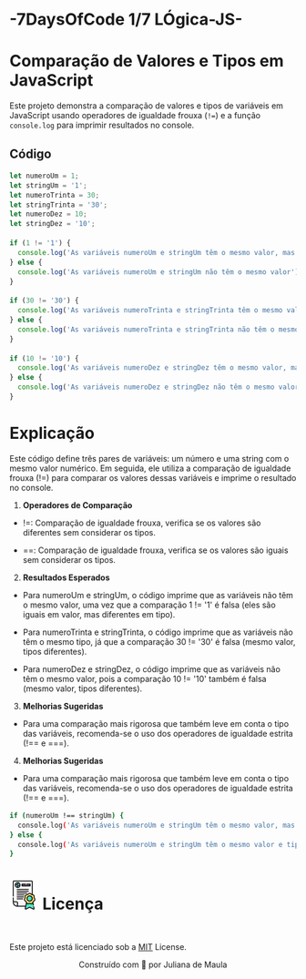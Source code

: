 # -7DaysOfCode 1/7 LÓgica-JS-
# Comparação de Valores e Tipos em JavaScript

Este projeto demonstra a comparação de valores e tipos de variáveis em JavaScript usando operadores de igualdade frouxa (`!=`) e a função `console.log` para imprimir resultados no console.

## Código

```javascript
let numeroUm = 1;
let stringUm = '1';
let numeroTrinta = 30;
let stringTrinta = '30';
let numeroDez = 10;
let stringDez = '10';

if (1 != '1') {
  console.log('As variáveis numeroUm e stringUm têm o mesmo valor, mas tipos diferentes');
} else {
  console.log('As variáveis numeroUm e stringUm não têm o mesmo valor');
}

if (30 != '30') {
  console.log('As variáveis numeroTrinta e stringTrinta têm o mesmo valor e mesmo tipo');
} else {
  console.log('As variáveis numeroTrinta e stringTrinta não têm o mesmo tipo');
}

if (10 != '10') {
  console.log('As variáveis numeroDez e stringDez têm o mesmo valor, mas tipos diferentes');
} else {
  console.log('As variáveis numeroDez e stringDez não têm o mesmo valor');
}

````
# Explicação

Este código define três pares de variáveis: um número e uma string com o mesmo valor numérico. Em seguida, ele utiliza a comparação 
de igualdade frouxa (!=) para comparar os valores dessas variáveis e imprime o resultado no console.

1. **Operadores de Comparação**

- !=: Comparação de igualdade frouxa, verifica se os valores são diferentes sem considerar os tipos.

- ==: Comparação de igualdade frouxa, verifica se os valores são iguais sem considerar os tipos.


2. **Resultados Esperados**


- Para numeroUm e stringUm, o código imprime que as variáveis não têm o mesmo valor, uma vez que a comparação 1 != '1' é falsa (eles são iguais em valor, mas diferentes em tipo).

- Para numeroTrinta e stringTrinta, o código imprime que as variáveis não têm o mesmo tipo, já que a comparação 30 != '30' é falsa (mesmo valor, tipos diferentes).

- Para numeroDez e stringDez, o código imprime que as variáveis não têm o mesmo valor, pois a comparação 10 != '10' também é falsa (mesmo valor, tipos diferentes).

3. **Melhorias Sugeridas**


- Para uma comparação mais rigorosa que também leve em conta o tipo das variáveis, recomenda-se o uso dos operadores de igualdade estrita (!== e ===).

4. **Melhorias Sugeridas**
   
- Para uma comparação mais rigorosa que também leve em conta o tipo das variáveis, recomenda-se o uso dos operadores de igualdade estrita (!== e ===).

```bash
if (numeroUm !== stringUm) {
  console.log('As variáveis numeroUm e stringUm têm o mesmo valor, mas tipos diferentes');
} else {
  console.log('As variáveis numeroUm e stringUm têm o mesmo valor e tipo');
}
```

# ![alt text](https://github.com/julianamaula/PORTFOLIO/blob/main/assets/5827678.png)  Licença
<br>


Este projeto está licenciado sob a [MIT](https://github.com/julianamaula/-7DaysOfCode---L-gica-JS-/new/main) License.

<div align="center">
Construído com 💖 por Juliana de Maula
</div>


